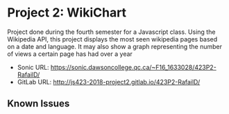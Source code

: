 # <Daniel Rafail> Project 2: WikiChart

Project done during the fourth semester for a Javascript class. Using the Wikipedia API, this project displays the most seen wikipedia pages based on a date and language. It may also show a graph representing the number of views a certain page has had over a year

* Sonic URL: <https://sonic.dawsoncollege.qc.ca/~F16_1633028/423P2-RafailD/>
* GitLab URL: <http://js423-2018-project2.gitlab.io/423P2-RafailD/>

## Known Issues
